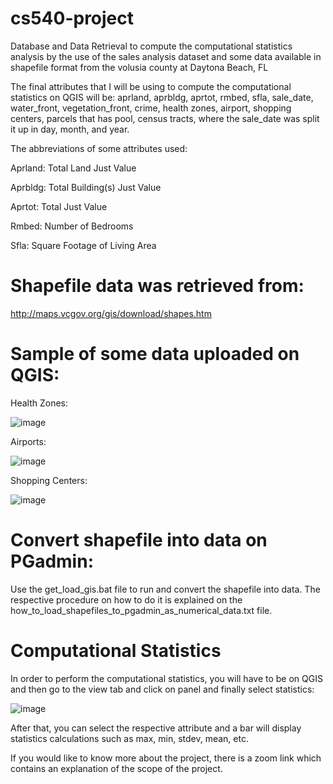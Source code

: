 # cs540-project
Database and Data Retrieval to compute the computational statistics analysis by the use of the sales analysis dataset and some data available in shapefile format from the volusia county at Daytona Beach, FL

The final attributes that I will be using to compute the computational statistics on QGIS will be: aprland, aprbldg, aprtot, rmbed, sfla, sale_date, water_front, vegetation_front, crime, health zones, airport, shopping centers, parcels that has pool, census tracts, where the sale_date was split it up in day, month, and year.

The abbreviations of some attributes used:

Aprland: Total Land Just Value

Aprbldg: Total Building(s) Just Value

Aprtot: Total Just Value

Rmbed: Number of Bedrooms

Sfla: Square Footage of Living Area

# Shapefile data was retrieved from:

http://maps.vcgov.org/gis/download/shapes.htm

# Sample of some data uploaded on QGIS:

Health Zones:

![image](https://user-images.githubusercontent.com/82966526/117110721-9397f680-ad54-11eb-9c3d-932fc962835e.png)

Airports:

![image](https://user-images.githubusercontent.com/82966526/117110890-cfcb5700-ad54-11eb-8b86-4d085f1fc35b.png)

Shopping Centers:

![image](https://user-images.githubusercontent.com/82966526/117110994-f5f0f700-ad54-11eb-810e-a97fc78f9372.png)

# Convert shapefile into data on PGadmin:

Use the get_load_gis.bat file to run and convert the shapefile into data. The respective procedure on how to do it is explained on the how_to_load_shapefiles_to_pgadmin_as_numerical_data.txt file.

# Computational Statistics

In order to perform the computational statistics, you will have to be on QGIS and then go to the view tab and click on panel and finally select statistics:

![image](https://user-images.githubusercontent.com/82966526/117111330-6ac43100-ad55-11eb-8b1a-3eebe77af131.png)

After that, you can select the respective attribute and a bar will display statistics calculations such as max, min, stdev, mean, etc.

If you would like to know more about the project, there is a zoom link which contains an explanation of the scope of the project.

